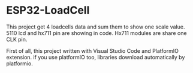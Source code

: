 # ESP32-LoadCell
This project get 4 loadcells data and sum them to show one scale value.
5110 lcd and hx711 pin are showing in code.
Hx711 modules are share one CLK pin.

First of all, this project written with Visual Studio Code and PlatformIO extension. 
if you use platformIO too, libraries download automatically by platformio.

